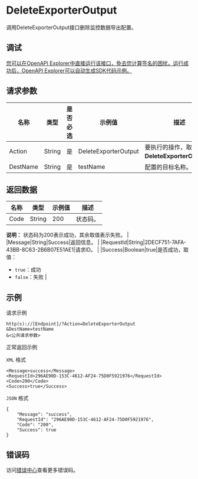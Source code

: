 # DeleteExporterOutput

调用DeleteExporterOutput接口删除监控数据导出配置。

## 调试

[您可以在OpenAPI Explorer中直接运行该接口，免去您计算签名的困扰。运行成功后，OpenAPI Explorer可以自动生成SDK代码示例。](https://api.aliyun.com/#product=Cms&api=DeleteExporterOutput&type=RPC&version=2019-01-01)

## 请求参数

|名称|类型|是否必选|示例值|描述|
|--|--|----|---|--|
|Action|String|是|DeleteExporterOutput|要执行的操作，取值：**DeleteExporterOutput**。 |
|DestName|String|是|testName|配置的目标名称。 |

## 返回数据

|名称|类型|示例值|描述|
|--|--|---|--|
|Code|String|200|状态码。

 **说明：** 状态码为200表示成功，其余取值表示失败。 |
|Message|String|Success|返回信息。 |
|RequestId|String|2DECF751-7AFA-43BB-8C63-2B6B07E51AE1|请求ID。 |
|Success|Boolean|true|是否成功，取值：

 -   `true`：成功
-   `false`：失败 |

## 示例

请求示例

```
http(s)://[Endpoint]/?Action=DeleteExporterOutput
&DestName=testName
&<公共请求参数>
```

正常返回示例

`XML` 格式

```
<Message>success</Message>
<RequestId>296AE90D-153C-4612-AF24-75D0F5921976</RequestId>
<Code>200</Code>
<Success>true</Success>
```

`JSON` 格式

```
{
	"Message": "success",
	"RequestId": "296AE90D-153C-4612-AF24-75D0F5921976",
	"Code": "200",
	"Success": true
}
```

## 错误码

访问[错误中心](https://error-center.alibabacloud.com/status/product/Cms)查看更多错误码。

